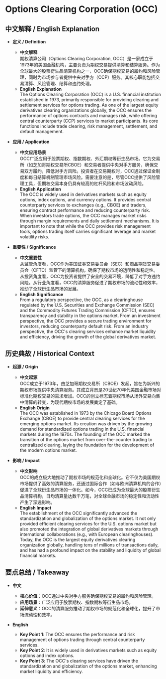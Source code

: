 # Options Clearing Corporation (OCC)

## 中文解释 / English Explanation

* **定义 / Definition**  
  - **中文解释**  
    期权清算公司（Options Clearing Corporation, OCC）是一家成立于1973年的美国金融机构，主要负责为期权交易提供清算和结算服务。作为全球最大的股票衍生品清算机构之一，OCC确保期权交易的履约和风险管理，同时为市场参与者提供中央对手方（CCP）服务。其核心职能包括交易清算、风险管理、结算和违约处理。  
  - **English Explanation**  
    The Options Clearing Corporation (OCC) is a U.S. financial institution established in 1973, primarily responsible for providing clearing and settlement services for options trading. As one of the largest equity derivatives clearing organizations globally, the OCC ensures the performance of options contracts and manages risk, while offering central counterparty (CCP) services to market participants. Its core functions include trade clearing, risk management, settlement, and default management.

* **应用 / Application**  
  - **中文应用场景**  
    OCC广泛应用于股票期权、指数期权、外汇期权等衍生品市场。它为交易所（如芝加哥期权交易所CBOE）和交易者提供中央对手方服务，确保交易双方履约，降低对手方风险。投资者在交易期权时，OCC通过保证金制度和每日结算机制管理市场风险。需要注意的是，尽管OCC提供了风险管理工具，但期权交易本身仍具有较高的杠杆风险和市场波动风险。  
  - **English Application**  
    The OCC is widely used in derivatives markets such as equity options, index options, and currency options. It provides central counterparty services to exchanges (e.g., CBOE) and traders, ensuring contract performance and reducing counterparty risk. When investors trade options, the OCC manages market risks through margin requirements and daily settlement mechanisms. It is important to note that while the OCC provides risk management tools, options trading itself carries significant leverage and market volatility risks.

* **重要性 / Significance**  
  - **中文重要性**  
    从监管角度看，OCC作为美国证券交易委员会（SEC）和商品期货交易委员会（CFTC）监管下的清算机构，确保了期权市场的透明性和稳定性。从投资角度看，OCC为投资者提供了安全的交易环境，降低了对手方违约风险。从行业角度看，OCC的清算服务促进了期权市场的流动性和效率，推动了全球衍生品市场的发展。  
  - **English Significance**  
    From a regulatory perspective, the OCC, as a clearinghouse regulated by the U.S. Securities and Exchange Commission (SEC) and the Commodity Futures Trading Commission (CFTC), ensures transparency and stability in the options market. From an investment perspective, the OCC provides a secure trading environment for investors, reducing counterparty default risk. From an industry perspective, the OCC's clearing services enhance market liquidity and efficiency, driving the growth of the global derivatives market.

## 历史典故 / Historical Context

* **起源 / Origin**  
  - **中文起源**  
    OCC成立于1973年，由芝加哥期权交易所（CBOE）发起，旨在为新兴的期权市场提供中央清算服务。其成立背景是20世纪70年代美国金融市场对标准化期权交易的需求增加。OCC的创立标志着期权市场从场外交易向集中清算的转变，为现代期权市场的发展奠定了基础。  
  - **English Origin**  
    The OCC was established in 1973 by the Chicago Board Options Exchange (CBOE) to provide central clearing services for the emerging options market. Its creation was driven by the growing demand for standardized options trading in the U.S. financial markets during the 1970s. The founding of the OCC marked the transition of the options market from over-the-counter trading to centralized clearing, laying the foundation for the development of the modern options market.

* **影响 / Impact**  
  - **中文影响**  
    OCC的成立极大地推动了期权市场的规范化和全球化。它不仅为美国期权市场提供了高效的清算服务，还通过国际合作（如与欧洲清算机构的合作）促进了全球衍生品市场的一体化。如今，OCC已成为全球最大的股票衍生品清算机构，日均清算量达数千万笔，对全球金融市场的稳定性和流动性产生了深远影响。  
  - **English Impact**  
    The establishment of the OCC significantly advanced the standardization and globalization of the options market. It not only provided efficient clearing services for the U.S. options market but also promoted the integration of global derivatives markets through international collaborations (e.g., with European clearinghouses). Today, the OCC is the largest equity derivatives clearing organization globally, handling tens of millions of transactions daily, and has had a profound impact on the stability and liquidity of global financial markets.

## 要点总结 / Takeaway

* **中文**  
  - **核心价值**：OCC通过中央对手方服务确保期权交易的履约和风险管理。  
  - **应用场景**：广泛应用于股票期权、指数期权等衍生品市场。  
  - **延伸意义**：OCC的清算服务推动了期权市场的规范化和全球化，提升了市场流动性和效率。  

* **English**  
  - **Key Point 1**: The OCC ensures the performance and risk management of options trading through central counterparty services.  
  - **Key Point 2**: It is widely used in derivatives markets such as equity options and index options.  
  - **Key Point 3**: The OCC's clearing services have driven the standardization and globalization of the options market, enhancing market liquidity and efficiency.